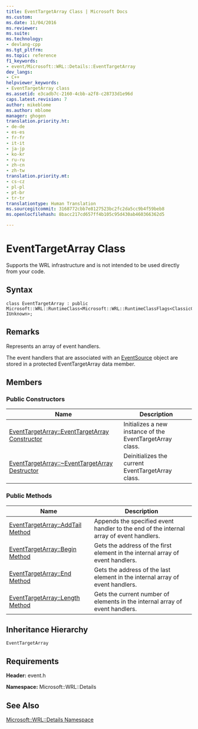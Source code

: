```yaml
---
title: EventTargetArray Class | Microsoft Docs
ms.custom: 
ms.date: 11/04/2016
ms.reviewer: 
ms.suite: 
ms.technology:
- devlang-cpp
ms.tgt_pltfrm: 
ms.topic: reference
f1_keywords:
- event/Microsoft::WRL::Details::EventTargetArray
dev_langs:
- C++
helpviewer_keywords:
- EventTargetArray class
ms.assetid: e3cadb7c-2160-4cbb-a2f8-c28733d1e96d
caps.latest.revision: 7
author: mikeblome
ms.author: mblome
manager: ghogen
translation.priority.ht:
- de-de
- es-es
- fr-fr
- it-it
- ja-jp
- ko-kr
- ru-ru
- zh-cn
- zh-tw
translation.priority.mt:
- cs-cz
- pl-pl
- pt-br
- tr-tr
translationtype: Human Translation
ms.sourcegitcommit: 3168772cbb7e8127523bc2fc2da5cc9b4f59beb8
ms.openlocfilehash: 8bacc217cd657ff4b105c95d430ab460366362d5

---
```

# EventTargetArray Class
Supports the WRL infrastructure and is not intended to be used directly from your code.  
  
## Syntax  
  
```  
class EventTargetArray : public Microsoft::WRL::RuntimeClass<Microsoft::WRL::RuntimeClassFlags<ClassicCom>, IUnknown>;  
```  
  
## Remarks  
 Represents an array of event handlers.  
  
 The event handlers that are associated with an [EventSource](../windows/eventsource-class.md) object are stored in a protected EventTargetArray data member.  
  
## Members  
  
### Public Constructors  
  
|Name|Description|  
|----------|-----------------|  
|[EventTargetArray::EventTargetArray Constructor](../windows/eventtargetarray-eventtargetarray-constructor.md)|Initializes a new instance of the EventTargetArray class.|  
|[EventTargetArray::~EventTargetArray Destructor](../windows/eventtargetarray-tilde-eventtargetarray-destructor.md)|Deinitializes the current EventTargetArray class.|  
  
### Public Methods  
  
|Name|Description|  
|----------|-----------------|  
|[EventTargetArray::AddTail Method](../windows/eventtargetarray-addtail-method.md)|Appends the specified event handler to the end of the internal array of event handlers.|  
|[EventTargetArray::Begin Method](../windows/eventtargetarray-begin-method.md)|Gets the address of the first element in the internal array of event handlers.|  
|[EventTargetArray::End Method](../windows/eventtargetarray-end-method.md)|Gets the address of the last element in the internal array of event handlers.|  
|[EventTargetArray::Length Method](../windows/eventtargetarray-length-method.md)|Gets the current number of elements in the internal array of event handlers.|  
  
## Inheritance Hierarchy  
 `EventTargetArray`  
  
## Requirements  
 **Header:** event.h  
  
 **Namespace:** Microsoft::WRL::Details  
  
## See Also  
 [Microsoft::WRL::Details Namespace](../windows/microsoft-wrl-details-namespace.md)


<!--HONumber=Jan17_HO1-->


